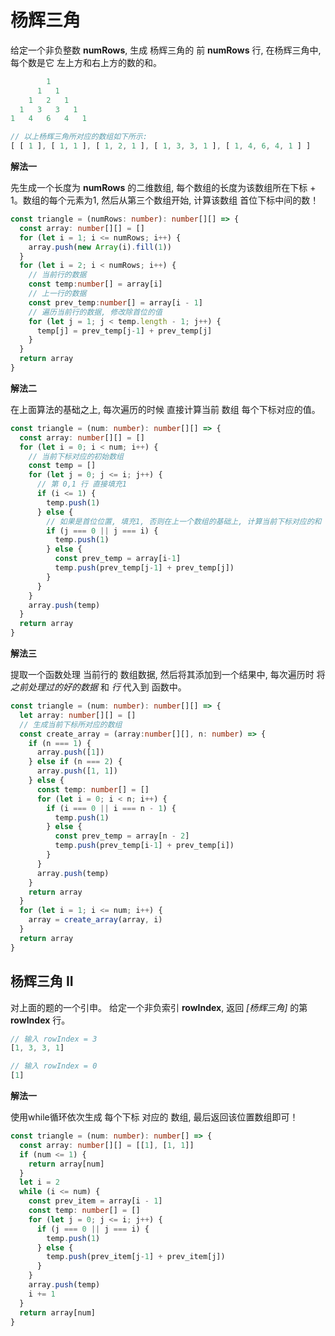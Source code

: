 # 杨辉三角

  给定一个非负整数 **numRows**, 生成 杨辉三角的 前 **numRows** 行, 在杨辉三角中, 每个数是它 左上方和右上方的数的和。

```js
        1
      1   1
    1   2   1
  1   3   3   1
1   4   6   4   1

// 以上杨辉三角所对应的数组如下所示:
[ [ 1 ], [ 1, 1 ], [ 1, 2, 1 ], [ 1, 3, 3, 1 ], [ 1, 4, 6, 4, 1 ] ]
```

**解法一**

  先生成一个长度为 **numRows** 的二维数组, 每个数组的长度为该数组所在下标 + 1。数组的每个元素为1, 然后从第三个数组开始, 计算该数组 首位下标中间的数！

```ts
const triangle = (numRows: number): number[][] => {
  const array: number[][] = []
  for (let i = 1; i <= numRows; i++) {
    array.push(new Array(i).fill(1))
  }
  for (let i = 2; i < numRows; i++) {
    // 当前行的数据
    const temp:number[] = array[i]
    // 上一行的数据
    const prev_temp:number[] = array[i - 1]
    // 遍历当前行的数据, 修改除首位的值
    for (let j = 1; j < temp.length - 1; j++) {
      temp[j] = prev_temp[j-1] + prev_temp[j]
    }
  }
  return array
}
```

**解法二**

  在上面算法的基础之上, 每次遍历的时候 直接计算当前 数组 每个下标对应的值。

```ts
const triangle = (num: number): number[][] => {
  const array: number[][] = []
  for (let i = 0; i < num; i++) {
    // 当前下标对应的初始数组
    const temp = []
    for (let j = 0; j <= i; j++) {
      // 第 0,1 行 直接填充1
      if (i <= 1) {
        temp.push(1)
      } else {
        // 如果是首位位置, 填充1, 否则在上一个数组的基础上, 计算当前下标对应的和
        if (j === 0 || j === i) {
          temp.push(1)
        } else {
          const prev_temp = array[i-1]
          temp.push(prev_temp[j-1] + prev_temp[j])
        }
      }
    }
    array.push(temp)
  }
  return array
}
```

**解法三**

  提取一个函数处理 当前行的 数组数据, 然后将其添加到一个结果中, 每次遍历时 将 *之前处理过的好的数据* 和 *行* 代入到 函数中。

```ts
const triangle = (num: number): number[][] => {
  let array: number[][] = []
  // 生成当前下标所对应的数组
  const create_array = (array:number[][], n: number) => {
    if (n === 1) {
      array.push([1])
    } else if (n === 2) {
      array.push([1, 1])
    } else {
      const temp: number[] = []
      for (let i = 0; i < n; i++) {
        if (i === 0 || i === n - 1) {
          temp.push(1)
        } else {
          const prev_temp = array[n - 2]
          temp.push(prev_temp[i-1] + prev_temp[i])
        }
      }
      array.push(temp)
    }
    return array
  }
  for (let i = 1; i <= num; i++) {
    array = create_array(array, i)
  }
  return array
}
```

## 杨辉三角 II

  对上面的题的一个引申。
  给定一个非负索引 **rowIndex**, 返回 *[杨辉三角]* 的第 **rowIndex** 行。

```ts
// 输入 rowIndex = 3
[1, 3, 3, 1]

// 输入 rowIndex = 0
[1]
```

**解法一**

  使用while循环依次生成 每个下标 对应的 数组, 最后返回该位置数组即可！

```ts
const triangle = (num: number): number[] => {
  const array: number[][] = [[1], [1, 1]]
  if (num <= 1) {
    return array[num]
  }
  let i = 2
  while (i <= num) {
    const prev_item = array[i - 1]
    const temp: number[] = []
    for (let j = 0; j <= i; j++) {
      if (j === 0 || j === i) {
        temp.push(1)
      } else {
        temp.push(prev_item[j-1] + prev_item[j])
      }
    }
    array.push(temp)
    i += 1
  }
  return array[num]
}
```